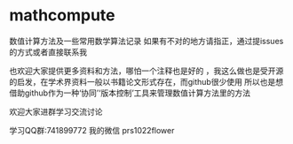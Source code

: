 # mathcompute
数值计算方法及一些常用数学算法记录
如果有不对的地方请指正，通过提issues的方式或者直接联系我

也欢迎大家提供更多资料和方法，哪怕一个注释也是好的
，我这么做也是受开源的启发，在学术界资料一般以书籍论文形式存在，而github很少使用
所以也是想借助github作为一种‘协同’‘版本控制’工具来管理数值计算方法里的方法

欢迎大家进群学习交流讨论

学习QQ群:741899772
我的微信 prs1022flower

